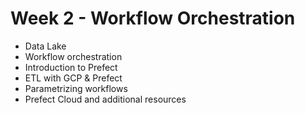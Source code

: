 # Week 2 - Workflow Orchestration

- Data Lake
- Workflow orchestration
- Introduction to Prefect
- ETL with GCP & Prefect
- Parametrizing workflows
- Prefect Cloud and additional resources
